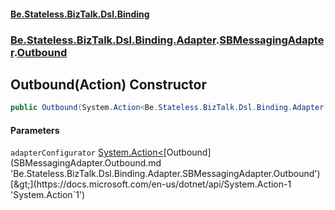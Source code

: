 #### [Be.Stateless.BizTalk.Dsl.Binding](README.md 'README')
### [Be.Stateless.BizTalk.Dsl.Binding.Adapter](Be.Stateless.BizTalk.Dsl.Binding.Adapter.md 'Be.Stateless.BizTalk.Dsl.Binding.Adapter').[SBMessagingAdapter](SBMessagingAdapter.md 'Be.Stateless.BizTalk.Dsl.Binding.Adapter.SBMessagingAdapter').[Outbound](SBMessagingAdapter.Outbound.md 'Be.Stateless.BizTalk.Dsl.Binding.Adapter.SBMessagingAdapter.Outbound')

## Outbound(Action<Outbound>) Constructor

```csharp
public Outbound(System.Action<Be.Stateless.BizTalk.Dsl.Binding.Adapter.SBMessagingAdapter.Outbound> adapterConfigurator);
```
#### Parameters

<a name='Be.Stateless.BizTalk.Dsl.Binding.Adapter.SBMessagingAdapter.Outbound.Outbound(System.Action_Be.Stateless.BizTalk.Dsl.Binding.Adapter.SBMessagingAdapter.Outbound_).adapterConfigurator'></a>

`adapterConfigurator` [System.Action&lt;](https://docs.microsoft.com/en-us/dotnet/api/System.Action-1 'System.Action`1')[Outbound](SBMessagingAdapter.Outbound.md 'Be.Stateless.BizTalk.Dsl.Binding.Adapter.SBMessagingAdapter.Outbound')[&gt;](https://docs.microsoft.com/en-us/dotnet/api/System.Action-1 'System.Action`1')